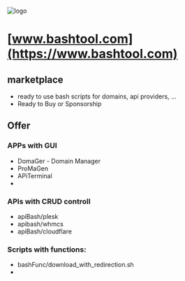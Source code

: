 ![logo](https://bash-tool.github.io/logo/1/cover.png)

# [www.bashtool.com](https://www.bashtool.com)


## marketplace
+ ready to use bash scripts for domains, api providers, ...
+ Ready to Buy or Sponsorship

## Offer


### APPs with GUI
+ DomaGer - Domain Manager
+ ProMaGen
+ APiTerminal
+ 

### APIs with CRUD controll
+ apiBash/plesk
+ apibash/whmcs
+ apiBash/cloudflare

### Scripts with functions:
+ bashFunc/download_with_redirection.sh
+ 
